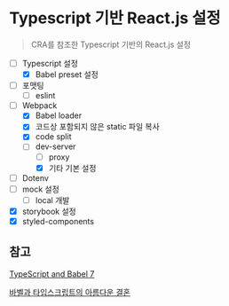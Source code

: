 # Typescript 기반 React.js 설정

> CRA를 참조한 Typescript 기반의 React.js 설정

* [ ] Typescript 설정
  * [x] Babel preset 설정
* [ ] 포맷팅
  * [ ] eslint
* [ ] Webpack
  * [x] Babel loader
  * [x] 코드상 포함되지 않은 static 파일 복사
  * [x] code split
  * [ ] dev-server
    * [ ] proxy
    * [x] 기타 기본 설정
* [ ] Dotenv
* [ ] mock 설정
  * [ ] local 개발
* [x] storybook 설정
* [x] styled-components

## 참고
[TypeScript and Babel 7](https://devblogs.microsoft.com/typescript/typescript-and-babel-7/)

[바벨과 타입스크립트의 아름다운 결혼](https://ui.toast.com/weekly-pick/ko_20181220/)

